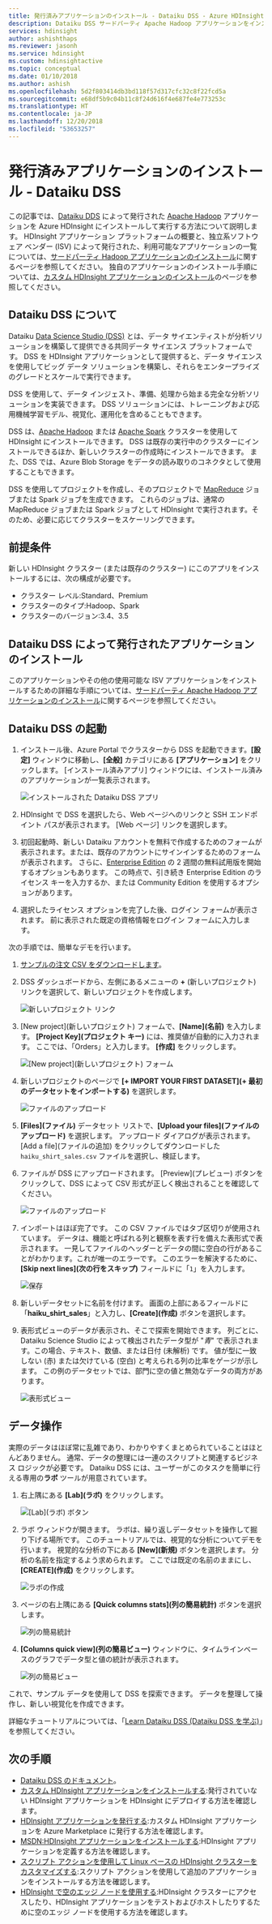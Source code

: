 ```yaml
---
title: 発行済みアプリケーションのインストール - Dataiku DSS - Azure HDInsight
description: Dataiku DSS サードパーティ Apache Hadoop アプリケーションをインストールして使用します。
services: hdinsight
author: ashishthaps
ms.reviewer: jasonh
ms.service: hdinsight
ms.custom: hdinsightactive
ms.topic: conceptual
ms.date: 01/10/2018
ms.author: ashish
ms.openlocfilehash: 5d2f803414db3bd118f57d317cfc32c8f22fcd5a
ms.sourcegitcommit: e68df5b9c04b11c8f24d616f4e687fe4e773253c
ms.translationtype: HT
ms.contentlocale: ja-JP
ms.lasthandoff: 12/20/2018
ms.locfileid: "53653257"
---
```

# <a name="install-published-application---dataiku-dds"></a>発行済みアプリケーションのインストール - Dataiku DSS

この記事では、[Dataiku DDS](https://www.dataiku.com/) によって発行された [Apache Hadoop](https://hadoop.apache.org/) アプリケーションを Azure HDInsight にインストールして実行する方法について説明します。 HDInsight アプリケーション プラットフォームの概要と、独立系ソフトウェア ベンダー (ISV) によって発行された、利用可能なアプリケーションの一覧については、[サードパーティ Hadoop アプリケーションのインストール](hdinsight-apps-install-applications.md)に関するページを参照してください。 独自のアプリケーションのインストール手順については、[カスタム HDInsight アプリケーションのインストール](hdinsight-apps-install-custom-applications.md)のページを参照してください。

## <a name="about-dataiku-dss"></a>Dataiku DSS について

Dataiku [Data Science Studio (DSS)](https://www.dataiku.com/dss/features/connectivity/) とは、データ サイエンティストが分析ソリューションを構築して提供できる共同データ サイエンス プラットフォームです。 DSS を HDInsight アプリケーションとして提供すると、データ サイエンスを使用してビッグ データ ソリューションを構築し、それらをエンタープライズのグレードとスケールで実行できます。

DSS を使用して、データ インジェスト、準備、処理から始まる完全な分析ソリューションを実装できます。 DSS ソリューションには、トレーニングおよび応用機械学習モデル、視覚化、運用化を含めることもできます。

DSS は、[Apache Hadoop](https://hadoop.apache.org/) または [Apache Spark](https://spark.apache.org/) クラスターを使用して HDInsight にインストールできます。 DSS は既存の実行中のクラスターにインストールできるほか、新しいクラスターの作成時にインストールできます。 また、DSS では、Azure Blob Storage をデータの読み取りのコネクタとして使用することもできます。

DSS を使用してプロジェクトを作成し、そのプロジェクトで [MapReduce](https://hadoop.apache.org/docs/r1.2.1/mapred_tutorial.html) ジョブまたは Spark ジョブを生成できます。 これらのジョブは、通常の MapReduce ジョブまたは Spark ジョブとして HDInsight で実行されます。そのため、必要に応じてクラスターをスケーリングできます。

## <a name="prerequisites"></a>前提条件

新しい HDInsight クラスター (または既存のクラスター) にこのアプリをインストールするには、次の構成が必要です。

* クラスター レベル:Standard、Premium
* クラスターのタイプ:Hadoop、Spark
* クラスターのバージョン:3.4、3.5

## <a name="install-the-dataiku-dss-published-application"></a>Dataiku DSS によって発行されたアプリケーションのインストール

このアプリケーションやその他の使用可能な ISV アプリケーションをインストールするための詳細な手順については、[サードパーティ Apache Hadoop アプリケーションのインストール](hdinsight-apps-install-applications.md)に関するページを参照してください。

## <a name="launch-dataiku-dss"></a>Dataiku DSS の起動

1. インストール後、Azure Portal でクラスターから DSS を起動できます。**[設定]** ウィンドウに移動し、**[全般]** カテゴリにある **[アプリケーション]** をクリックします。 [インストール済みアプリ] ウィンドウには、インストール済みのアプリケーションが一覧表示されます。

    ![インストールされた Dataiku DSS アプリ](./media/hdinsight-apps-install-dataiku/app.png)

2. HDInsight で DSS を選択したら、Web ページへのリンクと SSH エンドポイント パスが表示されます。 [Web ページ] リンクを選択します。

3. 初回起動時、新しい Dataiku アカウントを無料で作成するためのフォームが表示されます。または、既存のアカウントにサインインするためのフォームが表示されます。 さらに、[Enterprise Edition](https://www.dataiku.com/dss/editions/) の 2 週間の無料試用版を開始するオプションもあります。 この時点で、引き続き Enterprise Edition のライセンス キーを入力するか、または Community Edition を使用するオプションがあります。

4. 選択したライセンス オプションを完了した後、ログイン フォームが表示されます。 前に表示された既定の資格情報をログイン フォームに入力します。

次の手順では、簡単なデモを行います。

1. [サンプルの注文 CSV をダウンロードします](https://doc.dataiku.com/tutorials/data/101/haiku_shirt_sales.csv)。

2. DSS ダッシュボードから、左側にあるメニューの **+** (新しいプロジェクト) リンクを選択して、新しいプロジェクトを作成します。

    ![新しいプロジェクト リンク](./media/hdinsight-apps-install-dataiku/new-project.png)

3. [New project]\(新しいプロジェクト\) フォームで、**[Name]\(名前\)** を入力します。 **[Project Key]\(プロジェクト キー\)** には、推奨値が自動的に入力されます。 ここでは、「Orders」と入力します。 **[作成]** をクリックします。

    ![[New project]\(新しいプロジェクト\) フォーム](./media/hdinsight-apps-install-dataiku/new-project-form.png)

4. 新しいプロジェクトのページで **[+ IMPORT YOUR FIRST DATASET]\(+ 最初のデータセットをインポートする\)** を選択します。

    ![ファイルのアップロード](./media/hdinsight-apps-install-dataiku/import-dataset.png)

5. **[Files]\(ファイル\)** データセット リストで、**[Upload your files]\(ファイルのアップロード\)** を選択します。 アップロード ダイアログが表示されます。 [Add a file]\(ファイルの追加\) をクリックしてダウンロードした `haiku_shirt_sales.csv` ファイルを選択し、検証します。

6. ファイルが DSS にアップロードされます。 [Preview]\(プレビュー\) ボタンをクリックして、DSS によって CSV 形式が正しく検出されることを確認してください。

    ![ファイルのアップロード](./media/hdinsight-apps-install-dataiku/preview.png)

7. インポートはほぼ完了です。 この CSV ファイルではタブ区切りが使用されています。 データは、機能と呼ばれる列と観察を表す行を備えた表形式で表示されます。 一見してファイルのヘッダーとデータの間に空白の行があることがわかります。これが唯一のエラーです。 このエラーを解決するために、**[Skip next lines]\(次の行をスキップ\)** フィールドに「`1`」を入力します。

    ![保存](./media/hdinsight-apps-install-dataiku/skip-lines.png)

8. 新しいデータセットに名前を付けます。 画面の上部にあるフィールドに「**haiku_shirt_sales**」と入力し、**[Create]\(作成\)** ボタンを選択します。

9. 表形式ビューのデータが表示され、そこで探索を開始できます。 列ごとに、Dataiku Science Studio によって検出されたデータ型が "_青_" で表示されます。この場合、テキスト、数値、または日付 (未解析) です。 値が型に一致しない (赤) または欠けている (空白) と考えられる列の比率をゲージが示します。 この例のデータセットでは、部門に空の値と無効なデータの両方があります。

    ![表形式ビュー](./media/hdinsight-apps-install-dataiku/viewing-dataset.png)

## <a name="data-manipulation"></a>データ操作

実際のデータはほぼ常に乱雑であり、わかりやすくまとめられていることはほとんどありません。 通常、データの整理には一連のスクリプトと関連するビジネス ロジックが必要です。 Dataiku DSS には、ユーザーがこのタスクを簡単に行える専用の**ラボ** ツールが用意されています。

1. 右上隅にある **[Lab]\(ラボ\)** をクリックします。

    ![[Lab]\(ラボ\) ボタン](./media/hdinsight-apps-install-dataiku/lab-button.png)

2. ラボ ウィンドウが開きます。 ラボは、繰り返しデータセットを操作して掘り下げる場所です。 このチュートリアルでは、視覚的な分析についてデモを行います。 視覚的な分析の下にある **[New]\(新規\)** ボタンを選択します。 分析の名前を指定するよう求められます。 ここでは既定の名前のままにし、**[CREATE]\(作成\)** をクリックします。

    ![ラボの作成](./media/hdinsight-apps-install-dataiku/create-lab.png)

3. ページの右上隅にある **[Quick columns stats]\(列の簡易統計\)** ボタンを選択します。

    ![列の簡易統計](./media/hdinsight-apps-install-dataiku/quick-column-stats.png)

4. **[Columns quick view]\(列の簡易ビュー\)** ウィンドウに、タイムラインベースのグラフでデータ型と値の統計が表示されます。

    ![列の簡易ビュー](./media/hdinsight-apps-install-dataiku/columns-quick-view.png)

これで、サンプル データを使用して DSS を探索できます。 データを整理して操作し、新しい視覚化を作成できます。

詳細なチュートリアルについては、「[Learn Dataiku DSS (Dataiku DSS を学ぶ)](https://www.dataiku.com/learn/)」を参照してください。

## <a name="next-steps"></a>次の手順

* [Dataiku DSS のドキュメント](https://doc.dataiku.com/dss/latest/)。
* [カスタム HDInsight アプリケーションをインストールする](hdinsight-apps-install-custom-applications.md):発行されていない HDInsight アプリケーションを HDInsight にデプロイする方法を確認します。
* [HDInsight アプリケーションを発行する](hdinsight-apps-publish-applications.md):カスタム HDInsight アプリケーションを Azure Marketplace に発行する方法を確認します。
* [MSDN:HDInsight アプリケーションをインストールする](https://msdn.microsoft.com/library/mt706515.aspx):HDInsight アプリケーションを定義する方法を確認します。
* [スクリプト アクションを使用して Linux ベースの HDInsight クラスターをカスタマイズする](hdinsight-hadoop-customize-cluster-linux.md):スクリプト アクションを使用して追加のアプリケーションをインストールする方法を確認します。
* [HDInsight で空のエッジ ノードを使用する](hdinsight-apps-use-edge-node.md):HDInsight クラスターにアクセスしたり、HDInsight アプリケーションをテストおよびホストしたりするために空のエッジ ノードを使用する方法を確認します。
